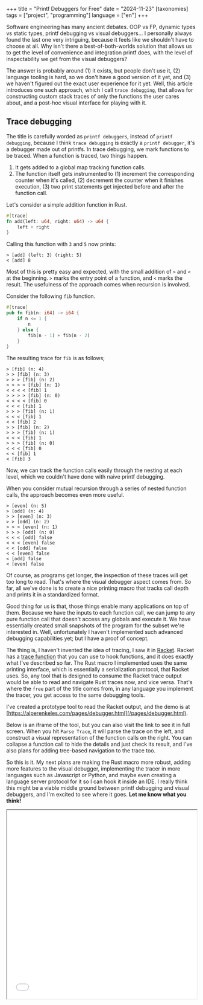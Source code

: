 +++
title = "Printf Debuggers for Free"
date = "2024-11-23"
[taxonomies]
tags = ["project", "programming"]
language = ["en"]
+++

Software engineering has many ancient debates. OOP vs FP, dynamic types vs static types,
printf debugging vs visual debuggers... I personally always found the last one very intriguing,
because it feels like we shouldn't have to choose at all. Why isn't there a best-of-both-worlds
solution that allows us to get the level of convenience and integration printf does, with
the level of inspectability we get from the visual debuggers?

The answer is probably around (1) it exists, but people don't use it, (2) language tooling is
hard, so we don't have a good version of it yet, and (3) we haven't figured out the exact
user experience for it yet. Well, this article introduces one such approach, which I call
`trace debugging`, that allows for constructing custom stack traces of only the functions the user
cares about, and a post-hoc visual interface for playing with it.

## Trace debugging

The title is carefully worded as `printf debuggers`, instead of `printf debugging`, because
I think `trace debugging` is exactly a `printf debugger`, it's a debugger made out of printfs.
In trace debugging, we mark functions to be traced. When a function is traced, two things happen.

1. It gets added to a global map tracking function calls.
2. The function itself gets instrumented to (1) increment the corresponding counter when it's called,
    (2) decrement the counter when it finishes execution, (3) two print statements get injected before
    and after the function call.

Let's consider a simple addition function in Rust.

```rust
#[trace]
fn add(left: u64, right: u64) -> u64 {
    left + right
}
```

Calling this function with `3` and `5` now prints:

```text
> [add] (left: 3) (right: 5)
< [add] 8
```

Most of this is pretty easy and expected, with the small addition of `>` and `<` at the beginning. `>` marks the entry point of a function,
and `<` marks the result. The usefulness of the approach comes when recursion is involved.

Consider the following `fib` function.

```rust
#[trace]
pub fn fib(n: i64) -> i64 {
    if n <= 1 {
        n
    } else {
        fib(n - 1) + fib(n - 2)
    }
}
```

The resulting trace for `fib` is as follows;

```text
> [fib] (n: 4)
> > [fib] (n: 3)
> > > [fib] (n: 2)
> > > > [fib] (n: 1)
< < < < [fib] 1
> > > > [fib] (n: 0)
< < < < [fib] 0
< < < [fib] 1
> > > [fib] (n: 1)
< < < [fib] 1
< < [fib] 2
> > [fib] (n: 2)
> > > [fib] (n: 1)
< < < [fib] 1
> > > [fib] (n: 0)
< < < [fib] 0
< < [fib] 1
< [fib] 3
```

Now, we can track the function calls easily through the nesting at each level, which we couldn't have done with naive printf debugging.

When you consider mutual recursion through a series of nested function calls, the approach becomes even more useful.

```text
> [even] (n: 5)
> [odd] (n: 4)
> > [even] (n: 3)
> > [odd] (n: 2)
> > > [even] (n: 1)
> > > [odd] (n: 0)
< < < [odd] false
< < < [even] false
< < [odd] false
< < [even] false
< [odd] false
< [even] false
```

Of course, as programs get longer, the inspection of these traces will get too long to read. That's where the visual
debugger aspect comes from. So far, all we've done is to create a nice printing macro that tracks call depth and
prints it in a standardized format.

Good thing for us is that, those things enable many applications on top of them. Because we have the inputs to each function call, we can
jump to any pure function call that doesn't access any globals and execute it. We have essentially created small snapshots of the program
for the subset we're interested in. Well, unfortunately I haven't implemented such advanced debugging capabilities yet; but I have
a proof of concept.

The thing is, I haven't invented the idea of tracing, I saw it in [Racket](https://racket-lang.org). Racket has a [trace function](https://docs.racket-lang.org/reference/debugging.html)
that you can use to hook functions, and it does exactly what I've described so far. The Rust macro I implemented uses the same printing
interface, which is essentially a serialization protocol, that Racket uses. So, any tool that is designed to consume the Racket trace output
would be able to read and navigate Rust traces now, and vice versa. That's where the `free` part of the title comes from, in any language
you implement the tracer, you get access to the same debugging tools.

I've created a prototype tool to read the Racket output, and the demo is at [https://alperenkeles.com/pages/debugger.html](/pages/debugger.html).

Below is an iframe of the tool, but you can also visit the link to see it in full screen. When you hit `Parse Trace`, it will parse the trace
on the left, and construct a visual representation of the function calls on the right. You can collapse a function call to hide the details
and just check its result, and I've also plans for adding tree-based navigation to the trace too.

So this is it. My next plans are making the Rust macro more robust, adding more features to the visual debugger, implementing the tracer in more
languages such as Javascript or Python, and maybe even creating a language server protocol for it so I can hook it inside an IDE. I really think
this might be a viable middle ground between printf debugging and visual debuggers, and I'm excited to see where it goes. **Let me know what you think!**

<iframe src="/pages/debugger.html" width="100%" height="500px"></iframe>